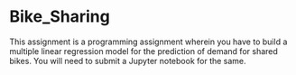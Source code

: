 # Bike_Sharing
This assignment is a programming assignment wherein you have to build a multiple linear regression model for the prediction of demand for shared bikes. You will need to submit a Jupyter notebook for the same. 
